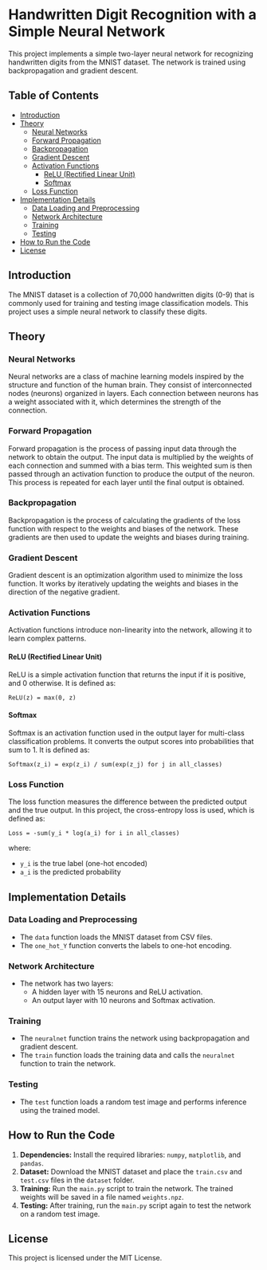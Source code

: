# Handwritten Digit Recognition with a Simple Neural Network

This project implements a simple two-layer neural network for recognizing handwritten digits from the MNIST dataset. The network is trained using backpropagation and gradient descent.

## Table of Contents

- [Introduction](#introduction)
- [Theory](#theory)
  - [Neural Networks](#neural-networks)
  - [Forward Propagation](#forward-propagation)
  - [Backpropagation](#backpropagation)
  - [Gradient Descent](#gradient-descent)
  - [Activation Functions](#activation-functions)
    - [ReLU (Rectified Linear Unit)](#relu-rectified-linear-unit)
    - [Softmax](#softmax)
  - [Loss Function](#loss-function)
- [Implementation Details](#implementation-details)
  - [Data Loading and Preprocessing](#data-loading-and-preprocessing)
  - [Network Architecture](#network-architecture)
  - [Training](#training)
  - [Testing](#testing)
- [How to Run the Code](#how-to-run-the-code)
- [License](#license)

## Introduction

The MNIST dataset is a collection of 70,000 handwritten digits (0-9) that is commonly used for training and testing image classification models. This project uses a simple neural network to classify these digits.

## Theory

### Neural Networks

Neural networks are a class of machine learning models inspired by the structure and function of the human brain. They consist of interconnected nodes (neurons) organized in layers. Each connection between neurons has a weight associated with it, which determines the strength of the connection.

### Forward Propagation

Forward propagation is the process of passing input data through the network to obtain the output. The input data is multiplied by the weights of each connection and summed with a bias term. This weighted sum is then passed through an activation function to produce the output of the neuron. This process is repeated for each layer until the final output is obtained.

### Backpropagation

Backpropagation is the process of calculating the gradients of the loss function with respect to the weights and biases of the network. These gradients are then used to update the weights and biases during training.

### Gradient Descent

Gradient descent is an optimization algorithm used to minimize the loss function. It works by iteratively updating the weights and biases in the direction of the negative gradient.

### Activation Functions

Activation functions introduce non-linearity into the network, allowing it to learn complex patterns.

#### ReLU (Rectified Linear Unit)

ReLU is a simple activation function that returns the input if it is positive, and 0 otherwise. It is defined as:

```
ReLU(z) = max(0, z)
```

#### Softmax

Softmax is an activation function used in the output layer for multi-class classification problems. It converts the output scores into probabilities that sum to 1. It is defined as:

```
Softmax(z_i) = exp(z_i) / sum(exp(z_j) for j in all_classes)
```

### Loss Function

The loss function measures the difference between the predicted output and the true output. In this project, the cross-entropy loss is used, which is defined as:

```
Loss = -sum(y_i * log(a_i) for i in all_classes)
```

where:
- `y_i` is the true label (one-hot encoded)
- `a_i` is the predicted probability

## Implementation Details

### Data Loading and Preprocessing

- The `data` function loads the MNIST dataset from CSV files.
- The `one_hot_Y` function converts the labels to one-hot encoding.

### Network Architecture

- The network has two layers:
  - A hidden layer with 15 neurons and ReLU activation.
  - An output layer with 10 neurons and Softmax activation.

### Training

- The `neuralnet` function trains the network using backpropagation and gradient descent.
- The `train` function loads the training data and calls the `neuralnet` function to train the network.

### Testing

- The `test` function loads a random test image and performs inference using the trained model.

## How to Run the Code

1. **Dependencies:** Install the required libraries: `numpy`, `matplotlib`, and `pandas`.
2. **Dataset:** Download the MNIST dataset and place the `train.csv` and `test.csv` files in the `dataset` folder.
3. **Training:** Run the `main.py` script to train the network. The trained weights will be saved in a file named `weights.npz`.
4. **Testing:** After training, run the `main.py` script again to test the network on a random test image.

## License

This project is licensed under the MIT License.
